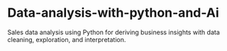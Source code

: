 # Data-analysis-with-python-and-Ai
Sales data analysis using Python for deriving business insights with data cleaning, exploration, and interpretation.
